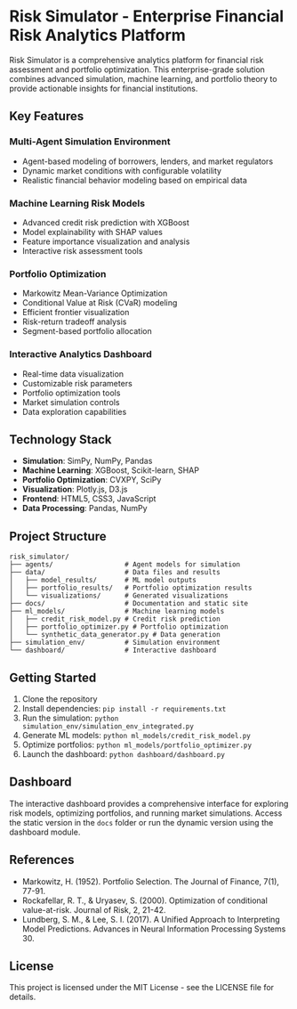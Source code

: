 # Risk Simulator - Enterprise Financial Risk Analytics Platform

Risk Simulator is a comprehensive analytics platform for financial risk assessment and portfolio optimization. This enterprise-grade solution combines advanced simulation, machine learning, and portfolio theory to provide actionable insights for financial institutions.

## Key Features

### Multi-Agent Simulation Environment
- Agent-based modeling of borrowers, lenders, and market regulators
- Dynamic market conditions with configurable volatility
- Realistic financial behavior modeling based on empirical data

### Machine Learning Risk Models
- Advanced credit risk prediction with XGBoost
- Model explainability with SHAP values
- Feature importance visualization and analysis
- Interactive risk assessment tools

### Portfolio Optimization
- Markowitz Mean-Variance Optimization
- Conditional Value at Risk (CVaR) modeling
- Efficient frontier visualization
- Risk-return tradeoff analysis
- Segment-based portfolio allocation

### Interactive Analytics Dashboard
- Real-time data visualization
- Customizable risk parameters
- Portfolio optimization tools
- Market simulation controls
- Data exploration capabilities

## Technology Stack

- **Simulation**: SimPy, NumPy, Pandas
- **Machine Learning**: XGBoost, Scikit-learn, SHAP
- **Portfolio Optimization**: CVXPY, SciPy
- **Visualization**: Plotly.js, D3.js
- **Frontend**: HTML5, CSS3, JavaScript
- **Data Processing**: Pandas, NumPy

## Project Structure

```
risk_simulator/
├── agents/                  # Agent models for simulation
├── data/                    # Data files and results
│   ├── model_results/       # ML model outputs
│   ├── portfolio_results/   # Portfolio optimization results
│   └── visualizations/      # Generated visualizations
├── docs/                    # Documentation and static site
├── ml_models/               # Machine learning models
│   ├── credit_risk_model.py # Credit risk prediction
│   ├── portfolio_optimizer.py # Portfolio optimization
│   └── synthetic_data_generator.py # Data generation
├── simulation_env/          # Simulation environment
└── dashboard/               # Interactive dashboard
```

## Getting Started

1. Clone the repository
2. Install dependencies: `pip install -r requirements.txt`
3. Run the simulation: `python simulation_env/simulation_env_integrated.py`
4. Generate ML models: `python ml_models/credit_risk_model.py`
5. Optimize portfolios: `python ml_models/portfolio_optimizer.py`
6. Launch the dashboard: `python dashboard/dashboard.py`

## Dashboard

The interactive dashboard provides a comprehensive interface for exploring risk models, optimizing portfolios, and running market simulations. Access the static version in the `docs` folder or run the dynamic version using the dashboard module.

## References

- Markowitz, H. (1952). Portfolio Selection. The Journal of Finance, 7(1), 77-91.
- Rockafellar, R. T., & Uryasev, S. (2000). Optimization of conditional value-at-risk. Journal of Risk, 2, 21-42.
- Lundberg, S. M., & Lee, S. I. (2017). A Unified Approach to Interpreting Model Predictions. Advances in Neural Information Processing Systems 30.

## License

This project is licensed under the MIT License - see the LICENSE file for details.
